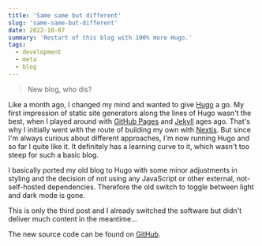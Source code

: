 ```yaml
---
title: 'Same same but different'
slug: 'same-same-but-different'
date: 2022-10-07
summary: 'Restart of this blog with 100% more Hugo.'
tags:
  - development
  - meta
  - blog
---
```


> New blog, who dis?

Like a month ago, I changed my mind and wanted to give [Hugo](https://gohugo.io/ 'Hugo') a go. My first impression of static site generators along the lines of Hugo wasn't the best, when I played around with [GitHub Pages](https://pages.github.com/ 'GitHub Pages') and [Jekyll](https://jekyllrb.com/ 'Jekyll') ages ago. That's why I initially went with the route of building my own with [Nextjs](https://nextjs.org/ 'Nextjs'). But since I'm always curious about different approaches, I'm now running Hugo and so far I quite like it. It definitely has a learning curve to it, which wasn't too steep for such a basic blog.

I basically ported my old blog to Hugo with some minor adjustments in styling and the decision of not using any JavaScript or other external, not-self-hosted dependencies. Therefore the old switch to toggle between light and dark mode is gone.

This is only the third post and I already switched the software but didn't deliver much content in the meantime...

The new source code can be found on [GitHub](https://github.com/stffffn/hugo-blog 'hugo-blog').
